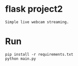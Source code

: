 # flask project2 
    Simple live webcam streaming.

# Run 
    pip install -r requirements.txt
    python main.py